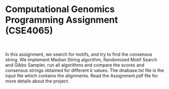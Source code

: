 # **Computational Genomics Programming Assignment (CSE4065)** 
  
<br>

In this assignment, we search for motifs, and try to find the consensus string.
We implement Median String algorithm, Randomized Motif Search and Gibbs Sampler, run all algorithms and compare the scores and consensus strings
obtained for different k values. The dnabase.txt file is the input file which contains the alignments. Read the Assignment.pdf file for more details about the project.

